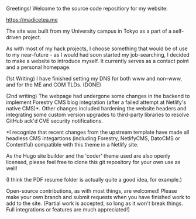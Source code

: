 Greetings! Welcome to the source code repositiory for my website:

https://madicetea.me

The site was built from my University campus in Tokyo as a part of a self-driven project.

As with most of my hack projects, I choose something that would be of use to my near-future - as I would had soon started my job-searching, I decided to make a website to introduce myself. It currently serves as a contact point and a personal homepage.

(1st Writing) I have finished setting my DNS for both www and non-www, and for the ME and COM TLDs. (DONE)

(2nd writing) The webpage had undergone some changes in the backend to implement Forestry CMS blog integration (after a failed attempt at Netlify's native CMS)*. Other changes included hardening the website headers and integrating some custom version upgrades to third-party libraries to resolve GitHub ack'd CVE security notifications.

*I recognize that recent changes from the upstream template have made all headless CMS integartions (including Forestry, NetlifyCMS, DatoCMS or Contentful) compatible with this theme in a Netlify site.

As the Hugo site builder and the 'coder' theme used are also openly licensed, please feel free to clone this git repository for your own use as well!

(I think the PDF resume folder is actually quite a good idea, for example.)

Open-source contributions, as with most things, are welcomed! Please make your own branch and submit requests when you have finished work to add to the site. (Partial work is accepted, so long as it won't break things. Full integrations or features are much appreciated!)